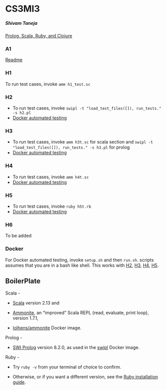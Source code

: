 # CS3MI3
##### Shivam Taneja
 [Prolog, Scala, Ruby, and Clojure](#download)

### A1
[Readme](https://github.com/TANEJS4/CS3MI3/tree/main/a1)
### H1
To run test cases, invoke `amm h1_test.sc`

### <a name="H2"></a>H2
* To run test cases, invoke `swipl -t "load_test_files([]), run_tests." -s h2.pl`
* [Docker automated testing](#docker)



### <a name="H3"></a>H3
* To run test cases, invoke `amm h3t.sc` for scala section and `swipl -t "load_test_files([]), run_tests." -s h3.pl` for prolog 
* [Docker automated testing](#docker)


### <a name="H4"></a>H4
* To run test cases, invoke `amm h4t.sc`
* [Docker automated testing](#docker)


### <a name="H5"></a>H5
* To run test cases, invoke `ruby h5t.rb`
* [Docker automated testing](#docker)

### <a name="H6"></a>H6
To be added

### <a name="docker"></a>Docker
For Docker automated testing, invoke `setup.sh` and then `run.sh`. scripts assumes that you are in a bash like shell. 
This works with [H2](#H2), [H3](#H3), [H4](#H4), [H5](#H5).

## <a name="download"></a>BoilerPlate

Scala - 
*   [Scala](https://scala-lang.org/) version 2.13 and
*    [Ammonite](https://ammonite.io/), an “improved” Scala REPL (read, evaluate, print loop), version 1.7.1,

* [lolhens/ammonite](https://hub.docker.com/r/lolhens/ammonite/) Docker image.

Prolog -
 * [SWI Prolog](https://www.swi-prolog.org/) version 8.2.0, as used in the [swipl](https://hub.docker.com/_/swipl/) Docker image.  

Ruby - 
* Try `ruby -v` from your terminal of choice to confirm.
    
* Otherwise, or if you want a different version, see the [Ruby installation guide](https://www.ruby-lang.org/en/documentation/installation/#rubyinstaller). 
